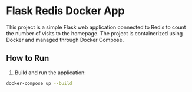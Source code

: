 # Flask Redis Docker App

This project is a simple Flask web application connected to Redis to count the number of visits to the homepage. The project is containerized using Docker and managed through Docker Compose.

## How to Run

1. Build and run the application:

```bash
docker-compose up --build
